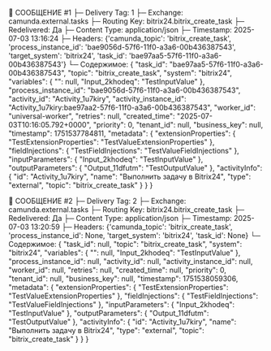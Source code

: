 📨 СООБЩЕНИЕ #1
├─ Delivery Tag: 1
├─ Exchange: camunda.external.tasks
├─ Routing Key: bitrix24.bitrix_create_task
├─ Redelivered: Да
├─ Content Type: application/json
├─ Timestamp: 2025-07-03 13:16:24
├─ Headers: {'camunda_topic': 'bitrix_create_task', 'process_instance_id': 'bae9056d-57f6-11f0-a3a6-00b436387543', 'target_system': 'bitrix24', 'task_id': 'bae97aa5-57f6-11f0-a3a6-00b436387543'}
└─ Содержимое:
   {
  "task_id": "bae97aa5-57f6-11f0-a3a6-00b436387543",
  "topic": "bitrix_create_task",
  "system": "bitrix24",
  "variables": {
    "": null,
    "Input_2khodeq": "TestInputValue"
  },
  "process_instance_id": "bae9056d-57f6-11f0-a3a6-00b436387543",
  "activity_id": "Activity_1u7kiry",
  "activity_instance_id": "Activity_1u7kiry:bae97aa2-57f6-11f0-a3a6-00b436387543",
  "worker_id": "universal-worker",
  "retries": null,
  "created_time": "2025-07-03T10:16:05.792+0000",
  "priority": 0,
  "tenant_id": null,
  "business_key": null,
  "timestamp": 1751537784811,
  "metadata": {
    "extensionProperties": {
      "TestExtensionProperties": "TestValueExtensionProperties"
    },
    "fieldInjections": {
      "TestFieldInjections": "TestValueFieldInjections"
    },
    "inputParameters": {
      "Input_2khodeq": "TestInputValue"
    },
    "outputParameters": {
      "Output_11dfutm": "TestOutputValue"
    },
    "activityInfo": {
      "id": "Activity_1u7kiry",
      "name": "Выполнить задачу в Bitrix24",
      "type": "external",
      "topic": "bitrix_create_task"
    }
  }
}

📨 СООБЩЕНИЕ #2
├─ Delivery Tag: 2
├─ Exchange: camunda.external.tasks
├─ Routing Key: bitrix24.bitrix_create_task
├─ Redelivered: Да
├─ Content Type: application/json
├─ Timestamp: 2025-07-03 13:20:59
├─ Headers: {'camunda_topic': 'bitrix_create_task', 'process_instance_id': None, 'target_system': 'bitrix24', 'task_id': None}
└─ Содержимое:
   {
  "task_id": null,
  "topic": "bitrix_create_task",
  "system": "bitrix24",
  "variables": {
    "": null,
    "Input_2khodeq": "TestInputValue"
  },
  "process_instance_id": null,
  "activity_id": null,
  "activity_instance_id": null,
  "worker_id": null,
  "retries": null,
  "created_time": null,
  "priority": 0,
  "tenant_id": null,
  "business_key": null,
  "timestamp": 1751538059306,
  "metadata": {
    "extensionProperties": {
      "TestExtensionProperties": "TestValueExtensionProperties"
    },
    "fieldInjections": {
      "TestFieldInjections": "TestValueFieldInjections"
    },
    "inputParameters": {
      "Input_2khodeq": "TestInputValue"
    },
    "outputParameters": {
      "Output_11dfutm": "TestOutputValue"
    },
    "activityInfo": {
      "id": "Activity_1u7kiry",
      "name": "Выполнить задачу в Bitrix24",
      "type": "external",
      "topic": "bitrix_create_task"
    }
  }
}
